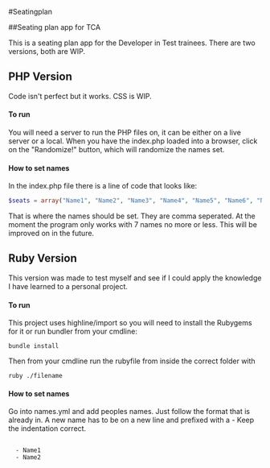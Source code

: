 #Seatingplan

##Seating plan app for TCA

This is a seating plan app for the Developer in Test trainees.
There are two versions, both are WIP.

## PHP Version

Code isn't perfect but it works. CSS is WIP.

#### To run

You will need a server to run the PHP files on, it can be either on a live server or a local. 
When you have the index.php loaded into a browser, click on the "Randomize!" button, which will randomize the names set.

#### How to set names

In the index.php file there is a line of code that looks like:
```php
$seats = array("Name1", "Name2", "Name3", "Name4", "Name5", "Name6", "Name7");
```
That is where the names should be set. They are comma seperated. At the moment the program only works with 7 names no more or less. This will be improved on in the future.

## Ruby Version

This version was made to test myself and see if I could apply the knowledge I have learned to a personal project.

#### To run

This project uses highline/import so you will need to install the Rubygems for it or run bundler from your cmdline:
```
bundle install
``` 

Then from your cmdline run the rubyfile from inside the correct folder with
```
ruby ./filename
```
#### How to set names

Go into names.yml and add peoples names. Just follow the format that is already in. A new name has to be on a new line and prefixed with a - Keep the indentation correct.
```

  - Name1
  - Name2
```